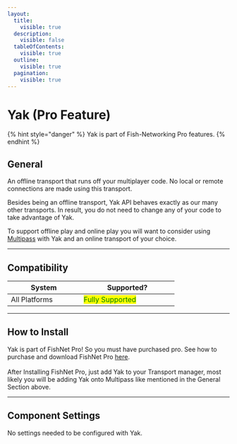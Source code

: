 ```yaml
---
layout:
  title:
    visible: true
  description:
    visible: false
  tableOfContents:
    visible: true
  outline:
    visible: true
  pagination:
    visible: true
---
```


# Yak (Pro Feature)

{% hint style="danger" %}
Yak is part of Fish-Networking Pro features.
{% endhint %}

## General

An offline transport that runs off your multiplayer code. No local or remote connections are made using this transport.

Besides being an offline transport, Yak API behaves exactly as our many other transports. In result, you do not need to change any of your code to take advantage of Yak.

To support offline play and online play you will want to consider using [Multipass](multipass.md) with Yak and an online transport of your choice.

***

## Compatibility

<table data-full-width="false"><thead><tr><th width="149">System</th><th width="198">Supported?</th></tr></thead><tbody><tr><td>All Platforms</td><td><mark style="color:green;">Fully Supported</mark></td></tr></tbody></table>

***

## How to Install

Yak is part of FishNet Pro! So you must have purchased pro. See how to purchase and download FishNet Pro [here](../../../../overview/readme/pro-projects-and-support.md).\
\
After Installing FishNet Pro, just add Yak to your Transport manager, most likely you will be adding Yak onto Multipass like mentioned in the General Section above.

***

## Component Settings

No settings needed to be configured with Yak.
